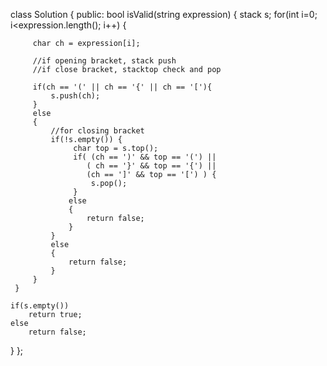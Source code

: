 class Solution {
public:
    bool isValid(string expression) {
  	 stack<char> s;
     for(int i=0; i<expression.length(); i++) {
         
         char ch = expression[i];
         
         //if opening bracket, stack push
         //if close bracket, stacktop check and pop
         
         if(ch == '(' || ch == '{' || ch == '['){
             s.push(ch);
         }
         else
         {
             //for closing bracket
             if(!s.empty()) {
                  char top = s.top();
                  if( (ch == ')' && top == '(') || 
                     ( ch == '}' && top == '{') || 
                     (ch == ']' && top == '[') ) {
                      s.pop();
                  }
                 else
                 {
                     return false;
                 }
             }
             else
             {
                 return false;
             } 
         }  
     }
    
    if(s.empty())
        return true;
    else
        return false;
}
};